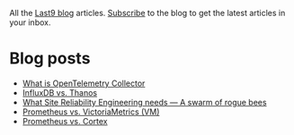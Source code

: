 All the [Last9 blog](https://last9.io/blog) articles. [Subscribe](https://last9.io/blog/subscribe) to the blog to get the latest articles in your inbox.

# Blog posts
<!-- BLOG-POST-LIST:START -->
- [What is OpenTelemetry Collector](https://last9.io/blog/what-is-opentelemetry-collector/)
- [InfluxDB vs. Thanos](https://last9.io/blog/influxdb-vs-thanos/)
- [What Site Reliability Engineering needs — A swarm of rogue bees](https://last9.io/blog/what-site-reliability-engineering-needs-a-swarm-of-rogue-bees/)
- [Prometheus vs. VictoriaMetrics &lpar;VM&rpar;](https://last9.io/blog/prometheus-vs-victoriametrics/)
- [Prometheus vs. Cortex](https://last9.io/blog/prometheus-vs-cortex/)
<!-- BLOG-POST-LIST:END -->

